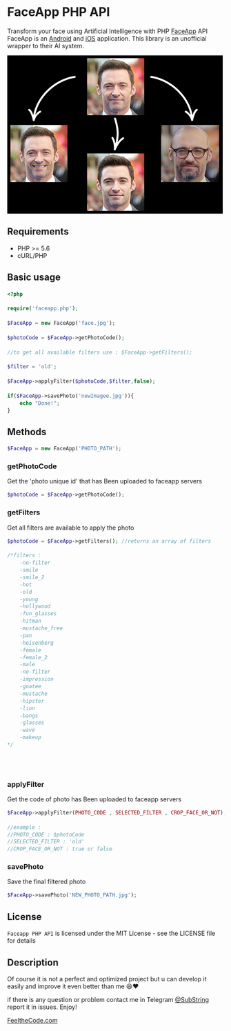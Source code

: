 # FaceApp PHP API

Transform your face using Artificial Intelligence with PHP [FaceApp](http://faceapp.com) API
FaceApp is an [Android](https://play.google.com/store/apps/details?id=io.faceapp) and [iOS](https://itunes.apple.com/app/id1180884341) application.
This library is an unofficial wrapper to their AI system.

<img src="preview.jpg" width="500" height="367" align="center"/>


## Requirements

* PHP >= 5.6
* cURL/PHP

## Basic usage

```php
<?php

require('faceapp.php');

$FaceApp = new FaceApp('face.jpg');

$photoCode = $FaceApp->getPhotoCode();

//to get all available filters use : $FaceApp->getFilters();

$filter = 'old';

$FaceApp->applyFilter($photoCode,$filter,false);

if($FaceApp->savePhoto('newImagee.jpg')){
    echo "Done!";
}
```

## Methods

```php
$FaceApp = new FaceApp('PHOTO_PATH');
```

### getPhotoCode
Get the 'photo unique id' that has Been uploaded to faceapp servers
```php
$photoCode = $FaceApp->getPhotoCode();
```

### getFilters
Get all filters are available to apply the photo
```php
$photoCode = $FaceApp->getFilters(); //returns an array of filters

/*filters : 
	-no-filter
	-smile
	-smile_2
	-hot
	-old
	-young
	-hollywood
	-fun_glasses
	-hitman
	-mustache_free
	-pan
	-heisenberg
	-female
	-female_2
	-male
	-no-filter
	-impression
	-goatee
	-mustache
	-hipster
	-lion
	-bangs
	-glasses
	-wave
	-makeup
*/





```

### applyFilter
Get the code of photo has Been uploaded to faceapp servers
```php
$FaceApp->applyFilter(PHOTO_CODE , SELECTED_FILTER , CROP_FACE_OR_NOT);

//example :
//PHOTO_CODE : $photoCode
//SELECTED_FILTER : 'old'
//CROP_FACE_OR_NOT : true or false
```

### savePhoto
Save the final filtered photo
```php
$FaceApp->savePhoto('NEW_PHOTO_PATH.jpg');
```

## License

`Faceapp PHP API` is licensed under the MIT License - see the LICENSE file for details

## Description

Of course it is not a perfect and optimized project but u can develop it easily and improve it even better than me 😄❤

if there is any question or problem contact me in Telegram [@SubString](http://t.me/SubString) report it in issues.
Enjoy!

[FeeltheCode.com](http://FeeltheCode.com)